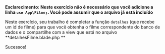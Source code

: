 **Esclarecimento: Neste exercício não é necessário que você adicione a linha `use App\Filme;`. Você pode assumir que o arquivo já está incluído**

Neste exercício, seu trabalho é completar a função `detalhes` (que recebe um id de filme) para que você obtenha o filme correspondente do banco de dados e o compartilhe com a view que está no arquivo **detalhesFilme.blade.php **

Sucessos!